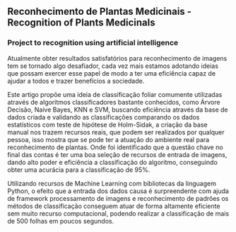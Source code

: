 ## Reconhecimento de Plantas Medicinais - Recognition of Plants Medicinals

### Project to recognition using artificial intelligence

Atualmente obter resultados satisfatórios para reconhecimento de imagens tem se tornado algo desafiador, cada vez mais estamos adotando ideias que possam exercer esse papel de modo a ter uma eficiência capaz de ajudar a todos e trazer benefícios a sociedade.

Este artigo propõe uma ideia de classificação foliar comumente utilizadas através de algoritmos classificadores bastante conhecidos, como Árvore Decisão, Naive Bayes, KNN e SVM, buscando eficiência através da base de dados criada e validando as classificações comparando os dados estatísticos com teste de hipótese de Holm-Sidak, a criação da base manual nos trazem recursos reais, que podem ser realizados por qualquer pessoa, isso mostra que se pode ter a atuação do ambiente real para reconhecimento de plantas. Onde foi identificado que a questão chave no final das contas é ter uma boa seleção de recursos de entrada de imagens, dando alto poder e eficiência a classificação do algoritmo, conseguindo obter uma acurácia para a classificação de 95%. 

Utilizando recursos de Machine Learning com bibliotecas da linguagem Python, o efeito que a entrada dos dados causa é surpreendente com ajuda de framework processamento de imagens e reconhecimento de padrões os métodos de classificação conseguem atuar de forma altamente eficiente sem muito recurso computacional, podendo realizar a classificação de mais de 500 folhas em poucos segundos.
